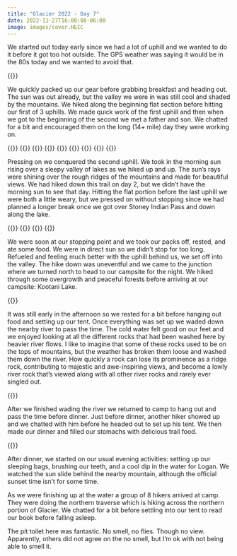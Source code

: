 ```yaml
---
title: "Glacier 2022 - Day 7"
date: 2022-11-27T16:00:00-06:00
image: images/cover.HEIC
---
```


We started out today early since we had a lot of uphill and we wanted to do it before it got too hot outside. The GPS weather was saying it would be in the 80s today and we wanted to avoid that.

{{<post-img src="images/1.HEIC" caption="">}}

We quickly packed up our gear before grabbing breakfast and heading out. The sun was out already, but the valley we were in was still cool and shaded by the mountains. We hiked along the beginning flat section before hitting our first of 3 uphills. We made quick work of the first uphill and then when we got to the beginning of the second we met a father and son. We chatted for a bit and encouraged them on the long (14+ mile) day they were working on.

{{<post-img src="images/2.HEIC" caption="">}}
{{<post-img src="images/3.HEIC" caption="">}}
{{<post-img src="images/4.HEIC" caption="">}}
{{<post-img src="images/5.HEIC" caption="">}}
{{<post-img src="images/6.HEIC" caption="">}}
{{<post-img src="images/7.HEIC" caption="">}}
{{<post-img src="images/8.HEIC" caption="">}}
{{<post-img src="images/9.HEIC" caption="">}}
{{<post-img src="images/10.HEIC" caption="">}}

Pressing on we conquered the second uphill. We took in the morning sun rising over a sleepy valley of lakes as we hiked up and up. The sun’s rays were shining over the rough ridges of the mountains and made for beautiful views. We had hiked down this trail on day 2, but we didn’t have the morning sun to see that day. Hitting the flat portion before the last uphill we were both a little weary, but we pressed on without stopping since we had planned a longer break once we got over Stoney Indian Pass and down along the lake.

{{<post-img src="images/11.HEIC" caption="">}}
{{<post-img src="images/12.HEIC" caption="">}}
{{<post-img src="images/13.HEIC" caption="">}}
{{<post-img src="images/14.HEIC" caption="">}}

We were soon at our stopping point and we took our packs off, rested, and ate some food. We were in direct sun so we didn’t stop for too long. Refueled and feeling much better with the uphill behind us, we set off into the valley. The hike down was uneventful and we came to the junction where we turned north to head to our campsite for the night. We hiked through some overgrowth and peaceful forests before arriving at our campsite: Kootani Lake.

{{<post-img src="images/15.HEIC" caption="">}}

It was still early in the afternoon so we rested for a bit before hanging out food and setting up our tent. Once everything was set up we waded down the nearby river to pass the time. The cold water felt good on our feet and we enjoyed looking at all the different rocks that had been washed here by heavier river flows. I like to imagine that some of these rocks used to be on the tops of mountains, but the weather has broken them loose and washed them down the river. How quickly a rock can lose its prominence as a ridge rock, contributing to majestic and awe-inspiring views, and become a lowly river rock that’s viewed along with all other river rocks and rarely ever singled out.

{{<post-img src="images/16.HEIC" caption="">}}

After we finished wading the river we returned to camp to hang out and pass the time before dinner. Just before dinner, another hiker showed up and we chatted with him before he headed out to set up his tent. We then made our dinner and filled our stomachs with delicious trail food.

{{<post-img src="images/17.HEIC" caption="">}}

After dinner, we started on our usual evening activities: setting up our sleeping bags, brushing our teeth, and a cool dip in the water for Logan. We watched the sun slide behind the nearby mountain, although the official sunset time isn’t for some time.

As we were finishing up at the water a group of 8 hikers arrived at camp. They were doing the northern traverse which is hiking across the northern portion of Glacier. We chatted for a bit before settling into our tent to read our book before falling asleep.

The pit toilet here was fantastic. No smell, no flies. Though no view. Apparently, others did not agree on the no smell, but I’m ok with not being able to smell it.
